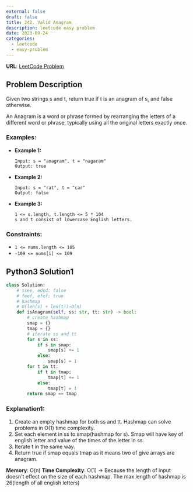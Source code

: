 ```yaml
---
external: false
draft: false
title: 242. Valid Anagram
description: leetcode easy problem
date: 2023-09-24
categories:
  - leetcode
  - easy-problem
---
```


**URL**: [LeetCode Problem](https://leetcode.com/problems/valid-anagram/description/)

## Problem Description

Given two strings s and t, return true if t is an anagram of s, and false otherwise.

An Anagram is a word or phrase formed by rearranging the letters of a different word or phrase, typically using all the original letters exactly once.

### Examples:

- **Example 1:**

  ```plaintext
  Input: s = "anagram", t = "nagaram"
  Output: true
  ```

- **Example 2:**

  ```plaintext
  Input: s = "rat", t = "car"
  Output: false
  ```

- **Example 3:**
  ```plaintext
  1 <= s.length, t.length <= 5 * 104
  s and t consist of lowercase English letters.
  ```

### Constraints:

- `1 <= nums.length <= 105`
- `-109 <= nums[i] <= 109`

## Python3 Solution1

```python
class Solution:
    # ssee, edsd: false
    # feef, efef: true
    # hashmap
    # O(len(s) + len(t))→O(n)
    def isAnagram(self, ss: str, tt: str) -> bool:
        # create hashmap
        smap = {}
        tmap = {}
        # iterate ss and tt
        for s in ss:
            if s in smap:
                smap[s] += 1
            else:
                smap[s] = 1
        for t in tt:
            if t in tmap:
                tmap[t] += 1
            else:
                tmap[t] = 1
        return smap == tmap


```

### Explanation1:

1. Create an empty hashmap for both ss and tt. Hashmap can solve problems in O(1) time complexity.
2. Set each element in ss to smap(hashmap for s). Smap will have key of english letter and value of the times of the letter in ss.
3. Iterate t in the same way.
4. Return true if smap equals tmap as it means two of give arrays are anagram.

**Memory**: O(n)
**Time Complexity**: O(1)
→ Because the length of input doesn't effect on the size of each hashmap. The max length of hashmap is 26(length of all english letters)
